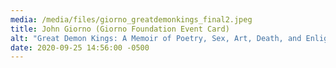 ```yaml
---
media: /media/files/giorno_greatdemonkings_final2.jpeg
title: John Giorno (Giorno Foundation Event Card)
alt: "Great Demon Kings: A Memoir of Poetry, Sex, Art, Death, and Enlightenment"
date: 2020-09-25 14:56:00 -0500
---
```

